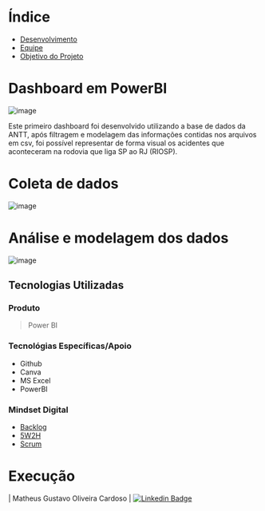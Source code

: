 # Índice

* [Desenvolvimento](#dashboard-em-powerbi)
* [Equipe](#equipe)
* [Objetivo do Projeto](#objetivo-do-projeto)

# Dashboard em PowerBI

![image](https://github.com/theuscards/InfoLog/assets/126296067/a7496ddc-bcf3-4027-adff-c4a01ca514ae)

Este primeiro dashboard foi desenvolvido utilizando a base de dados da ANTT, após filtragem e modelagem das informações contidas nos arquivos em csv, foi possível representar de forma visual os acidentes que aconteceram na rodovia que liga SP ao RJ (RIOSP).

# Coleta de dados
![image](https://github.com/theuscards/InfoLog/assets/126296067/a14d46e0-88b7-49ca-9a47-30c6f44780a3)

# Análise e modelagem dos dados 
![image](https://github.com/theuscards/InfoLog/assets/126296067/fa48a769-dea4-4999-aaf4-a366762c7f11)

## Tecnologias Utilizadas
  ### Produto 
  > Power BI

 ### Tecnológias Específicas/Apoio
- Github
- Canva
- MS Excel
- PowerBI
  
 ### Mindset Digital
- [Backlog](https://youtu.be/Ipg6Ox6qlC8)
- [5W2H](https://youtu.be/M4dNnrcUq9s)
- [Scrum](https://youtu.be/HlmiVz0SqNQ)
  
</details>

# Execução
| Matheus Gustavo Oliveira Cardoso |         [![Linkedin Badge](https://img.shields.io/badge/Linkedin-blue?style=flat-square&logo=Linkedin&logoColor=white)](https://www.linkedin.com/in/theuscards) 


